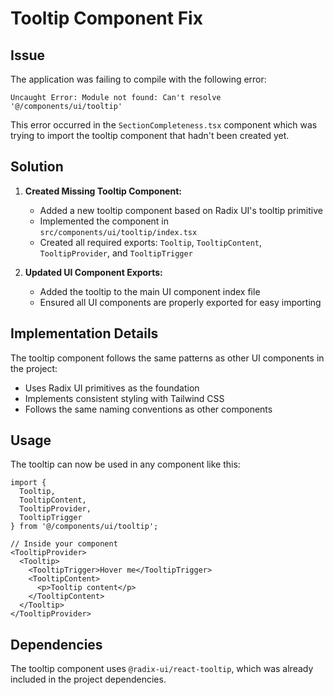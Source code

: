 # Tooltip Component Fix

## Issue

The application was failing to compile with the following error:

```
Uncaught Error: Module not found: Can't resolve '@/components/ui/tooltip'
```

This error occurred in the `SectionCompleteness.tsx` component which was trying to import the tooltip component that hadn't been created yet.

## Solution

1. **Created Missing Tooltip Component:**
   - Added a new tooltip component based on Radix UI's tooltip primitive
   - Implemented the component in `src/components/ui/tooltip/index.tsx`
   - Created all required exports: `Tooltip`, `TooltipContent`, `TooltipProvider`, and `TooltipTrigger`

2. **Updated UI Component Exports:**
   - Added the tooltip to the main UI component index file
   - Ensured all UI components are properly exported for easy importing

## Implementation Details

The tooltip component follows the same patterns as other UI components in the project:
- Uses Radix UI primitives as the foundation
- Implements consistent styling with Tailwind CSS
- Follows the same naming conventions as other components

## Usage

The tooltip can now be used in any component like this:

```tsx
import { 
  Tooltip, 
  TooltipContent, 
  TooltipProvider, 
  TooltipTrigger 
} from '@/components/ui/tooltip';

// Inside your component
<TooltipProvider>
  <Tooltip>
    <TooltipTrigger>Hover me</TooltipTrigger>
    <TooltipContent>
      <p>Tooltip content</p>
    </TooltipContent>
  </Tooltip>
</TooltipProvider>
```

## Dependencies

The tooltip component uses `@radix-ui/react-tooltip`, which was already included in the project dependencies.
